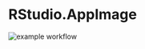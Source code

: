 # RStudio.AppImage

![example workflow](https://github.com/nx-appbuild-hub/RStudio.AppImage//actions/workflows/makefile.yml/badge.svg)
